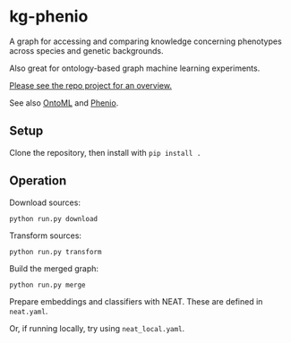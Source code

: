 # kg-phenio

A graph for accessing and comparing knowledge concerning phenotypes across species and genetic backgrounds.

Also great for ontology-based graph machine learning experiments.

[Please see the repo project for an overview.](https://github.com/Knowledge-Graph-Hub/kg-phenio/projects/1)

See also [OntoML](https://github.com/Knowledge-Graph-Hub/OntoML)
and [Phenio](https://github.com/monarch-initiative/phenio).

## Setup

Clone the repository, then install with `pip install .`

## Operation

Download sources:

`python run.py download`

Transform sources:

`python run.py transform`

Build the merged graph:

`python run.py merge`

Prepare embeddings and classifiers with NEAT. These are defined in `neat.yaml`.

Or, if running locally, try using `neat_local.yaml`.
